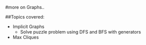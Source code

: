 #more on Graphs..

##Topics covered:
* Implicit Graphs
    * Solve puzzle problem using DFS and BFS with generators
* Max Cliques 
